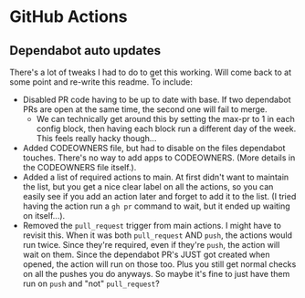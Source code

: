 # GitHub Actions

## Dependabot auto updates

There's a lot of tweaks I had to do to get this working. Will come back to at some point and re-write this readme. To include:

- Disabled PR code having to be up to date with base. If two dependabot PRs are open at the same time, the second one will fail to merge.
  - We can technically get around this by setting the max-pr to 1 in each config block, then having each block run a different day of the week. This feels really hacky though...
- Added CODEOWNERS file, but had to disable on the files dependabot touches. There's no way to add apps to CODEOWNERS. (More details in the CODEOWNERS file itself.).
- Added a list of required actions to main. At first didn't want to maintain the list, but you get a nice clear label on all the actions, so you can easily see if you add an action later and forget to add it to the list. (I tried having the action run a `gh pr` command to wait, but it ended up waiting on itself...).
- Removed the `pull_request` trigger from main actions. I might have to revisit this. When it was both `pull_request` AND `push`, the actions would run twice. Since they're required, even if they're `push`, the action will wait on them. Since the dependabot PR's JUST got created when opened, the action will run on those too. Plus you still get normal checks on all the pushes you do anyways. So maybe it's fine to just have them run on `push` and "not" `pull_request`?
